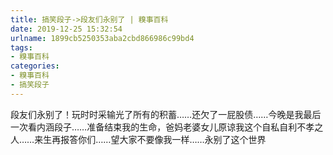 ```yaml
---
title: 搞笑段子->段友们永别了 | 糗事百科
date: 2019-12-25 15:32:54
urlname: 1899cb5250353aba2cbd866986c99bd4
tags: 
- 糗事百科
categories:
- 糗事百科
- 搞笑段子
---
```

段友们永别了！玩时时采输光了所有的积蓄……还欠了一屁股债……今晚是我最后一次看内涵段子……准备结束我的生命，爸妈老婆女儿原谅我这个自私自利不孝之人……来生再报答你们……望大家不要像我一样……永别了这个世界


